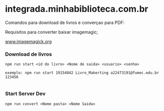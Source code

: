 # integrada.minhabiblioteca.com.br



Comandos para download de livros e converçao para PDF:

Requisitos para converter baixar imagemagic;

www.imagemagick.org

### Download de livros

```
npm run start <id do livro> <Nome de saida> <usuario> <senha>

exemplo: npm run start 19154842 Livro_Makerting a22473191@fumec.edu.br 123456


```
### Start Server Dev
  
 ```
npm run convert <Nome pasta> <Nome Saida>

```
